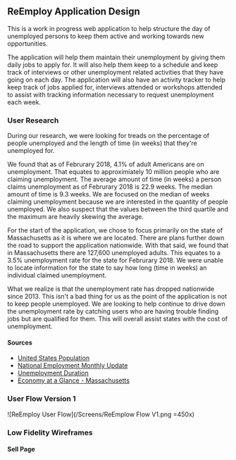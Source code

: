 ## ReEmploy Application Design

This is a work in progress web application to help structure the day of unemployed persons to keep them active and working towards new opportunities.

The application will help them maintain their unemployment by giving them daily jobs to apply for. It will also help them keep to a schedule and keep track of interviews or other unemployment related activities that they have going on each day. The application will also have an activity tracker to help keep track of jobs applied for, interviews attended or workshops attended to assist with tracking information necessary to request unemployment each week.


### User Research

During our research, we were looking for treads on the percentage of people unemployed and the length of time (in weeks) that they're unemployed for.

We found that as of Februrary 2018, 4.1% of adult Americans are on unemployment. That equates to approximiately 10 million people who are claiming unemployment. The average amount of time (in weeks) a person claims unemployment as of Februrary 2018 is 22.9 weeks. The median amount of time is 9.3 weeks. We are focused on the median of weeks claiming unemployment because we are interested in the quantity of people unemployed. We also suspect that the values between the third quartile and the maximum are heavily skewing the average. 

For the start of the application, we chose to focus primarily on the state of Massachusetts as it is where we are located. There are plans further down the road to support the application nationwide. With that said, we found that in Massachusetts there are 127,600 unemployed adults. This equates to a 3.5% unemployment rate for the state for Februrary 2018. We were unable to locate information for the state to say how long (time in weeks) an individual claimed unemployment.

What we realize is that the unemployment rate has dropped nationwide since 2013. This isn't a bad thing for us as the point of the application is not to keep people unemployed. We are looking to help continue to drive down the unemployment rate by catching users who are having trouble finding jobs but are qualified for them. This will overall assist states with the cost of unemployment.

#### Sources

* [United States Population](http://worldpopulationreview.com/countries/united-states-population/) 
* [National Employment Monthly Update](http://www.ncsl.org/research/labor-and-employment/national-employment-monthly-update.aspx) 
* [Unemployment Duration](http://www.deptofnumbers.com/unemployment/duration/) 
* [Economy at a Glance - Massachusetts](https://www.bls.gov/eag/eag.ma.htm) 


### User Flow Version 1

![ReEmploy User Flow](/Screens/ReEmplow Flow V1.png =450x)

### Low Fidelity Wireframes

#### Sell Page

